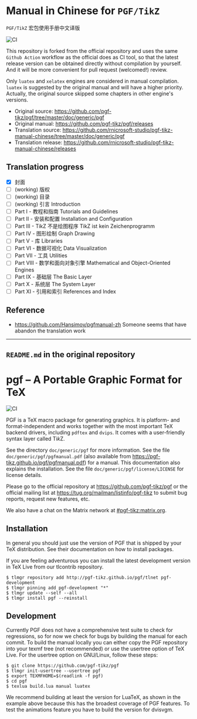 # Manual in Chinese for `PGF/TikZ`

`PGF/TikZ` 宏包使用手册中文译版

![CI](https://github.com/rnicrosoft-studio/pgf-tikz-manual-chinese/workflows/CI/badge.svg)

This repository is forked from the official repository and uses the same `Github Action` workflow as the official does as CI tool,
so that the latest release version can be obtained directly without compilation by yourself.
And it will be more convenient for pull request (welcomed!) review.

Only `luatex` and `xelatex` engines are considered in manual compilation.
`luatex` is suggested by the original manual and will have a higher priority.
Actually, the original source skipped some chapters in other engine's versions.

* Original source: https://github.com/pgf-tikz/pgf/tree/master/doc/generic/pgf
* Original manual: https://github.com/pgf-tikz/pgf/releases
* Translation source: https://github.com/rnicrosoft-studio/pgf-tikz-manual-chinese/tree/master/doc/generic/pgf
* Translation release: https://github.com/rnicrosoft-studio/pgf-tikz-manual-chinese/releases

## Translation progress
* [x] 封面
* [ ] (working) 版权
* [ ] (working) 目录
* [ ] (working) 引言 Introduction
* [ ] Part I - 教程和指南 Tutorials and Guidelines
* [ ] Part II - 安装和配置 Installation and Configuration
* [ ] Part III - TikZ 不是绘图程序 TikZ ist kein Zeichenprogramm
* [ ] Part IV - 图形绘制 Graph Drawing
* [ ] Part V - 库 Libraries
* [ ] Part VI - 数据可视化 Data Visualization
* [ ] Part VII - 工具 Utilities
* [ ] Part VIII - 数学和面向对象引擎 Mathematical and Object-Oriented Engines
* [ ] Part IX - 基础层 The Basic Layer
* [ ] Part X - 系统层 The System Layer
* [ ] Part XI - 引用和索引 References and Index

## Reference
* https://github.com/Hansimov/pgfmanual-zh Someone seems that have abandon the translation work

---

## `README.md` in the original repository

# pgf – A Portable Graphic Format for TeX

![CI](https://github.com/pgf-tikz/pgf/workflows/CI/badge.svg)

PGF is a TeX macro package for generating graphics. It is platform-
and format-independent and works together with the most important TeX
backend drivers, including `pdftex` and `dvips`. It comes with a
user-friendly syntax layer called Ti*k*Z.

See the directory `doc/generic/pgf` for more information. See the file
`doc/generic/pgf/pgfmanual.pdf` (also available from 
https://pgf-tikz.github.io/pgf/pgfmanual.pdf) for a manual. This
documentation also explains the installation.  See the file
`doc/generic/pgf/license/LICENSE` for license details.

Please go to the official repository at https://github.com/pgf-tikz/pgf or the
official mailing list at https://tug.org/mailman/listinfo/pgf-tikz to submit
bug reports, request new features, etc.

We also have a chat on the Matrix network at
[#pgf-tikz:matrix.org](https://matrix.to/#/#pgf-tikz:matrix.org).

## Installation

In general you should just use the version of PGF that is shipped by
your TeX distribution.  See their documentation on how to install
packages.

If you are feeling adventurous you can install the latest development
version in TeX Live from our tlcontrib repository.
```console
$ tlmgr repository add http://pgf-tikz.github.io/pgf/tlnet pgf-development
$ tlmgr pinning add pgf-development "*"
$ tlmgr update --self --all
$ tlmgr install pgf --reinstall
```

## Development

Currently PGF does not have a comprehensive test suite to check for
regressions, so for now we check for bugs by building the manual for
each commit.  To build the manual locally you can either copy the PGF
repository into your texmf tree (not recommended) or use the usertree
option of TeX Live.  For the usertree option on GNU/Linux, follow
these steps:
```console
$ git clone https://github.com/pgf-tikz/pgf
$ tlmgr init-usertree --usertree pgf
$ export TEXMFHOME=$(readlink -f pgf)
$ cd pgf
$ texlua build.lua manual luatex
```
We recommend building at least the version for LuaTeX, as shown in the
example above because this has the broadest coverage of PGF features.
To test the animations feature you have to build the version for
dvisvgm.
